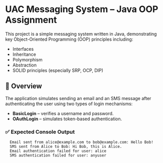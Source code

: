 # UAC Messaging System – Java OOP Assignment

This project is a simple messaging system written in Java, demonstrating key Object-Oriented Programming (OOP) principles including:

- Interfaces  
- Inheritance  
- Polymorphism  
- Abstraction  
- SOLID principles (especially SRP, OCP, DIP)

## 📌 Overview

The application simulates sending an email and an SMS message after authenticating the user using two types of login mechanisms:
- **BasicLogin** – verifies a username and password.
- **OAuthLogin** – simulates token-based authentication.

### ✅ Expected Console Output

```
  Email sent from alice@example.com to bob@example.com: Hello Bob!
  SMS sent from Alice to Bob: Hi Bob, this is Alice.
  Email authentication failed for user: alice
  SMS authentication failed for user: anyuser
```

